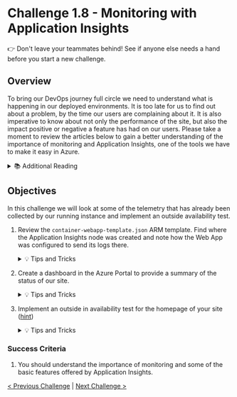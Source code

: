 # Challenge 1.8 - Monitoring with Application Insights

👉 Don't leave your teammates behind! See if anyone else needs a hand before you start a new challenge.

## Overview

To bring our DevOps journey full circle we need to understand what is happening in our deployed environments. It is too late for us to find out about a problem, by the time our users are complaining about it. It is also imperative to know about not only the performance of the site, but also the impact positive or negative a feature has had on our users. Please take a moment to review the articles below to gain a better understanding of the importance of monitoring and Application Insights, one of the tools we have to make it easy in Azure. 

<details>
<summary>📚 Additional Reading</summary>
<ul>
<li><a href="https://docs.microsoft.com/en-us/azure/devops/learn/what-is-monitoring">What is Monitoring?</a>
<li><a href="https://docs.microsoft.com/en-us/azure/azure-monitor/app/app-insights-overview">What is Application Insights</a>
</ul>
</details>

## Objectives

In this challenge we will look at some of the telemetry that has already been collected by our running instance and implement an outside availability test.

1. Review the `container-webapp-template.json` ARM template. Find where the Application Insights node was created and note how the Web App was configured to send its logs there. 

    <details>
    <summary>💡 Tips and Tricks</summary>
    <ul>
    <li>Look for <code>Microsoft.Insights/components</code> in the ARM template. There is an <code>applicationId</code> that references the Web App</li>
    </ul>
    </details>

2. Create a dashboard in the Azure Portal to provide a summary of the status of our site.

    <details>
    <summary>💡 Tips and Tricks</summary>
    <ol>
    <li>Application Insights Overview dashboard: <a href="https://docs.microsoft.com/en-us/azure/azure-monitor/app/overview-dashboard#application-dashboard">Application Dashboard</a></li>
    </ol>
    There are many different metrics you can setup to view the status of your site. Things such as requests, http return codes, or connections are valid depending on the site. To add them:
    <ol>
    <li>Go to your app insights instance.</li>
    <li>Select "Application Dashboard" on the top left"</li>
    <li>Right click on your dashboard and select "Edit"</li>
    <li>On the right, you will see many different selections to choose a new tile. Select <strong>Metrics Chart</strong> and click <strong>Add</strong></li>
    <li>A new tile will appear, save the dashboard</li>
    <li>Click on it to modify the metrics of that tile</li>
    <li>Set the scope to the production web app</li> 
    <li>Select one of the options to reflect what the tile will represent such as number of connections</li>
    </ol>
    </details>

3. Implement an outside in availability test for the homepage of your site ([hint](https://docs.microsoft.com/en-us/azure/azure-monitor/app/monitor-web-app-availability))

    <details>
    <summary>💡 Tips and Tricks</summary>
    <ul>
    <li><a href="https://docs.microsoft.com/en-us/azure/azure-monitor/app/monitor-web-app-availability">Outside availability tests</a></li>
    </ul>
    </details>

### Success Criteria

1. You should understand the importance of monitoring and some of the basic features offered by Application Insights.

[< Previous Challenge](../1.6/readme.md) | [Next Challenge >](../1.9/readme.md)

